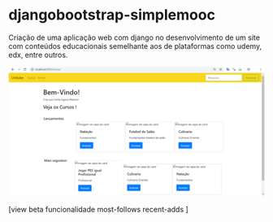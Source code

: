 # djangobootstrap-simplemooc
Criação de uma aplicação web com django no desenvolvimento de um site com conteúdos educacionais semelhante aos de plataformas como udemy, edx, entre outros. 


![alt text](https://github.com/nastari/djangobootstrap-simplemooc/blob/master/simplemooc/media/courses/images/beta-template.png)

[view beta funcionalidade most-follows recent-adds ] 
